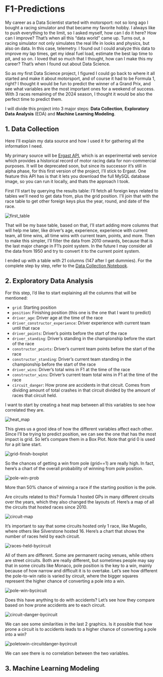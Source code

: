 # F1-Predictions

My career as a Data Scientist started with motorsport: not so long ago I bought a racing simulator and that became my favorite hobby. I always like to push everything to the limit, so I asked myself, how can I do it here? How can I improve? That’s when all this “data world” came up. Turns out, a racing simulator not only simulates the real life in looks and physics, but also on data. In this case, telemetry. I found out I could analyze this data to improve my lap times, get my ideal fuel load, estimate the best lap time to pit, and so on. I loved that so much that I thought, how can I make this my career? That’s when I found out about Data Science.

So as my first Data Science project, I figured I could go back to where it all started and make it about motorsport, and of course it had to be Formula 1, right? I thought it would be fun to predict the winner of a Grand Prix, and see what variables are the most important ones for a weekend of success. With 3 races remaining of the 2024 season, I thought it would be also the perfect time to predict them. 

I will divide this project into 3 major steps: **Data Collection**, **Exploratory Data Analysis** (EDA) and **Machine Learning Modeling**.

## 1. Data Collection
Here I'll explain my data source and how I used it for gathering all the information I need.

My primary source will be [Ergast API](http://ergast.com/mrd/), which is an experimental web service which provides a historical record of motor racing data for non-commercial purposes. It will be deprecated soon, but since its successor it’s still in alpha phase, for this first version of the project, I’ll stick to Ergast. One feature this API has is that it lets you download the full MySQL database image, so you can run it locally, and thats the approach I took. 

First I'll start by querying the results table: I’ll fetch all foreign keys related to tables we'll need to get data from, plus the grid position. I'll join that with the race table to get other foreign keys plus the year, round, and date of the race. 

![first_table](Data-collection/Images/table_01.png)

That will be my base table, based on that, I’ll start adding more columns that will help me later, like driver’s age, experience, experience with current team, all time wins, all time wins with current team, points, and more. Then to make this simpler, I’ll filter the data from 2010 onwards, because that is the last major change in F1’s point system. In the future I may consider all the data from 1950 and try to convert it to the current point system. 

I ended up with a table with 21 columns (147 after I get dummies). For the complete step by step, refer to the [Data Collection Notebook](Data-collection/Data_Collection.ipynb). 

## 2. Exploratory Data Analysis

For this step, I’d like to start explaining all the columns that will be mentioned:
- `grid`: Starting position
- `position`: Finishing position (this one is the one that I want to predict)
- `driver_age`: Driver age at the time of the race
- `driver_constructor_experience`: Driver experience with current team until that race
- `driver_points`: Driver’s points before the start of the race
- `driver_standing`: Driver’s standing in the championship before the start of the race
- `constructor_points`: Driver’s current team points before the start of the race
- `constructor_standing`: Driver’s current team standing in the championship before the start of the race
- `driver_wins`: Driver’s total wins in F1 at the time of the race
- `constructor_wins`: Driver’s current team total wins in F1 at the time of the race
- `circuit_danger`: How prone are accidents in that circuit. Comes from dividing amount of total crashes in that circuit divided by the amount of races that circuit held.
  
I want to start by creating a heat map between all this variables to see how correlated they are.

![heat_map](EDA/Images/heatmap.png)

This gives us a good idea of how the different variables affect each other. Since I’ll be trying to predict position, we can see the one that has the most impact is grid. So let’s compare them in a Box Plot. Note that grid 0 is used for a pit lane start.

![grid-finish-boxplot](EDA/Images/grid-finish-boxplot.png)

So the chances of getting a win from pole (grid==1) are really high. In fact, here’s a chart of the overall probability of winning from pole position.

![pole-win-prob](EDA/Images/pole-win-prob.png)

More than 50% chance of winning a race if the starting position is the pole.

Are circuits related to this? Formula 1 hosted GPs in many different circuits over the years, which they also changed the layouts of. Here’s a map of all the circuits that hosted races since 2010.

![circuit-map](EDA/Images/circuit-map.png)

It’s important to say that some circuits hosted only 1 race, like Mugello, where others like Silverstone hosted 16. Here’s a chart that shows the number of races held by each circuit.

![races-held-bycircuit](EDA/Images/races-held-bycircuit.png)

All of them are different. Some are permanent racing venues, while others are street circuits. Both are really different, but sometimes people may say that in some circuits like Monaco, pole position is the key to a win, mainly because of how narrow and difficult it is to overtake. Let’s see how different the pole-to-win ratio is varied by circuit, where the bigger squares represent the higher chance of converting a pole into a win.

![pole-win-bycircuit](EDA/Images/pole-win-bycircuit.png)

Does this have anything to do with accidents? Let’s see how they compare based on how prone accidents are to each circuit. 

![circuit-danger-bycircuit](EDA/Images/circuit-danger-bycircuit.png)

We can see some similarities in the last 2 graphics. Is it possible that how prone a circuit is to accidents leads to a higher chance of converting a pole into a win?

![poletowin-circuitdanger-bycircuit](EDA/Images/poletowin-circuitdanger-bycircuit.png)

We can see there is no correlation between the two variables.

## 3. Machine Learning Modeling